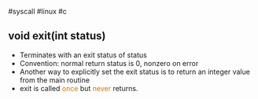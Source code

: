 #syscall #linux #c 

## $\text{void exit(int status)}$
- Terminates with an exit status of $\text{status}$
- Convention: normal return status is 0, nonzero on error
- Another way to explicitly set the exit status is to return an integer value from the main routine
- $\text{exit}$ is called <font color="#e36c09">once</font> but<font color="#e36c09"> never</font> returns.
